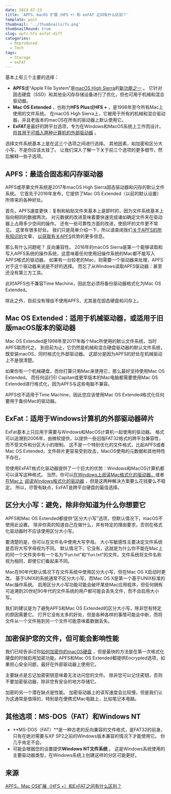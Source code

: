 ```yaml
---
date: 2019-07-23
title: 'APFS，macOS 扩展（HFS +）和 exFAT 之间有什么区别？'
template: post
thumbnail: '../thumbnails/fs.png'
thumbnailRound: true
slug: apfs-hfs-exfat-diff
categories:
  - Reproduced
  - Tech
tags:
  - Storage
  - exFAT
---
```



基本上有三个主要的选择：

- **APFS**或“Apple File System”是[macOS High Sierra](https://www.howtoip.com/310052/whats-new-in-macos-1013-high-sierra/)的[新功能之一](https://www.howtoip.com/310052/whats-new-in-macos-1013-high-sierra/) 。 它针对固态硬盘（SSD）和其他全闪存存储设备进行了优化，但也可用于机械和混合驱动器。
- **Mac OS Extended** ，也称为**HFS Plus**或**HFS +** ，是1998年至今所有Mac上使用的文件系统。 在macOS High Sierra上，它被用于所有的机械和混合驱动器，并且老版本的macOS在所有的驱动器上默认使用它。
- **ExFAT**是最好的跨平台选项，专为在Windows和MacOS系统上工作而设计。 [将其用于可插入两种计算机的外部驱动器](https://www.howtoip.com/73178/what-file-system-should-i-use-for-my-usb-drive/) 。

选择文件系统基本上是在这三个选项之间进行选择。 其他因素，如加密和区分大小写，不是你应该太挂了。 让我们深入了解一下关于前三个选项的更多细节，然后解释一些子选项。

## APFS：最适合固态和闪存驱动器

APFS或苹果文件系统是2017年macOS High Sierra固态驱动器和闪存的默认文件系统。 它首先于2016年发布，它提供了Mac OS Extended（以前的默认设置）所带来的各种好处。

首先，APFS速度更快：复制和粘贴文件夹基本上是即时的，因为文件系统基本上指向相同的数据两次。 对元数据的改进意味着要快速完成诸如确定文件夹在驱动器上占用多少空间的操作。 还有一些可靠性方面的改进，使损坏的文件更不常见。 这里有很多好处。 我们只是简单介绍一下，所以请查阅我们[关于APFS的所有知识的](https://www.howtoip.com/327328/apfs-explained-what-you-need-to-know-apples-new-file-system/)文章， [以获取有关APFS](https://www.howtoip.com/327328/apfs-explained-what-you-need-to-know-apples-new-file-system/)优势的更多信息。

那么有什么问题呢？ 反向兼容性。 2016年的macOS Sierra是第一个能够读取和写入APFS系统的操作系统，这意味着任何使用旧操作系统的Mac都不能写入APFS格式的驱动器。 如果有一台较老的Mac，则需要一个驱动器来处理，APFS对于这个驱动器来说是不好的选择。 而忘了从Windows读取APFS驱动器：甚至还没有第三方工具。

此时APFS也不兼容Time Machine，因此您必须将备份驱动器格式化为Mac OS Extended。

除此之外，目前没有理由不使用APFS，尤其是在固态硬盘和闪存上。

## Mac OS Extended：适用于机械驱动器，或适用于旧版macOS版本的驱动器

Mac OS Extended是1998年至2017年每个Mac所使用的默认文件系统，当时APFS取而代之。 到目前为止，它仍然是机械和混合硬盘驱动器的默认文件系统，既安装macOS，同时格式化外部驱动器。 这部分是因为APFS的好处在机械驱动上不是很清楚。

如果你有一个机械硬盘，而你打算只用Mac来使用它，那么最好坚持使用Mac OS Extended。 而任何运行El Capitan或更早版本的Mac电脑都需要使用Mac OS Extended进行格式化，因为APFS与这些电脑不兼容。

APFS也不适用于Time Machine，因此您应该使用Mac OS Extended格式化任何要用于备份Mac的驱动器。

## ExFat：适用于Windows计算机的外部驱动器碎片

ExFat基本上只应用于需要与Windows和MacOS计算机一起使用的驱动器。 格式可以追溯到2006年，由微软提供，以提供一些旧版FAT32格式的跨平台兼容性，而不受文件和分区大小的限制。 这不是一个特别优化的文件格式，比起APFS或者Mac OS Extended，文件碎片更容易受到攻击，MacOS使用的元数据和其他特性不存在。

但使用ExFAT格式化驱动器提供了一个巨大的优势：Windows和MacOS计算机都可以读写这种格式。 当然，你可以[在Windows上阅读Mac格式化的驱动器，](https://www.howtoip.com/252111/how-to-read-a-mac-formatted-drive-on-a-windows-pc/)或者[在Mac上](https://www.howtoip.com/252111/how-to-read-a-mac-formatted-drive-on-a-windows-pc/) [阅读Windows格式化的驱动器](https://www.howtoip.com/236055/how-to-write-to-ntfs-drives-on-a-mac/) ，但是这两种解决方案要么花钱要么不稳定。 所以，尽管有缺点，ExFAT是跨平台硬盘的最佳选择。

## 区分大小写：避免，除非你知道为什么你想要它

APFS和Mac OS Extended都提供“区分大小写”选项，但默认情况下，macOS不使用此设置。 除非你真的知道自己在做什么，并有特定的理由要求，否则在格式化驱动器时不应该使用区分大小写。

要清楚的是，你可以在文件名中使用大写字母。 大小写敏感性主要决定文件系统是否将大写字母视为不同。 默认情况下，它没有，这就是为什么你不能在Mac上的同一个文件夹中有一个名为“Fun.txt”和“fun.txt”的文件。文件系统将文件名称视为相同，即使它们看起来不同。

Mac在90年代默认情况下在文件系统中使用区分大小写，但在Mac OS X启动时更改。 基于UNIX的系统通常不区分大小写，而Mac OS X是第一个基于UNIX标准的Mac操作系统。 启用区分大小写功能可能会破坏某些Mac应用程序，但任何拥有可追溯到20世纪90年代的文件系统的用户都可能会丢失文件，而不会启用大小写。

我们的建议是为了避免APFS和Mac OS Extended的区分大小写，除非您有特定的原因需要它。 打开它没有太多的好处，但是各种各样的事情可能会中断，而将文件从一个文件拖到另一个文件可能意味着数据丢失。

## 加密保护您的文件，但可能会影响性能

我们已经告诉过你[如何加密你的macOS硬盘](https://www.howtoip.com/184675/how-to-encrypt-your-macs-system-drive-removable-devices-and-individual-files/) ，但是最快的方法是在第一次格式化硬盘的时候启用加密功能。APFS和Mac OS Extended都提供Encrypted选项，如果担心安全问题，最好在外部驱动器上使用它。

主要缺点是忘记加密密钥意味着无法访问您的文件。 除非您可以记住密钥，否则不要加密驱动器，除非您有安全的地方存储它。

加密的另一个潜在缺点是性能。 加密驱动器上的读写速度会比较慢，但是我们认为这通常是值得的，特别是在便携式Mac电脑上，比如笔记本电脑。

## 其他选项：MS-DOS（FAT）和Windows NT

- **MS-DOS（FAT）**是一种古老的反向兼容的文件格式，是FAT32的前身。 只有在绝对需要与XP SP2之前的Windows版本兼容的情况下才能使用它。 你几乎肯定不会。
- 可能会根据您的设置提供**Windows NT文件系统** 。 这是Windows系统使用的主要驱动器类型，在Windows系统上创建这样的分区可能更好。



## 来源

[APFS，Mac OS扩展（HFS +）和ExFAT之间有什么区别？](http://www.howtoip.com/whats-the-difference-between-apfs-macos-extended-hfs-and-exfat/)
